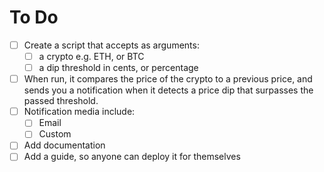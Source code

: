 # To Do

- [ ] Create a script that accepts as arguments:
  - [ ] a crypto e.g. ETH, or BTC
  - [ ] a dip threshold in cents, or percentage
- [ ] When run, it compares the price of the crypto to a previous price, and sends you a notification when it detects a price dip that surpasses the passed threshold.
- [ ] Notification media include:
  - [ ] Email
  - [ ] Custom
- [ ] Add documentation
- [ ] Add a guide, so anyone can deploy it for themselves
